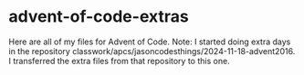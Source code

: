 # advent-of-code-extras
Here are all of my files for Advent of Code.
Note: I started doing extra days in the repository classwork/apcs/jasoncodesthings/2024-11-18-advent2016. I transferred the extra files from that repository to this one.
